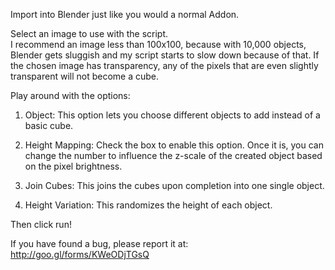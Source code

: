 Import into Blender just like you would a normal Addon.

Select an image to use with the script.  
I recommend an image less than 100x100, because with 10,000 objects, Blender gets sluggish and my script starts to slow down because of that.
If the chosen image has transparency, any of the pixels that are even slightly transparent will not become a cube.

Play around with the options:

1) Object:
This option lets you choose different objects to add instead of a basic cube.

2) Height Mapping:
Check the box to enable this option.
Once it is, you can change the number to influence the z-scale of the created object based on the pixel brightness.

3) Join Cubes:
This joins the cubes upon completion into one single object.

4) Height Variation:
This randomizes the height of each object.

Then click run!

If you have found a bug, please report it at: http://goo.gl/forms/KWeODjTGsQ
